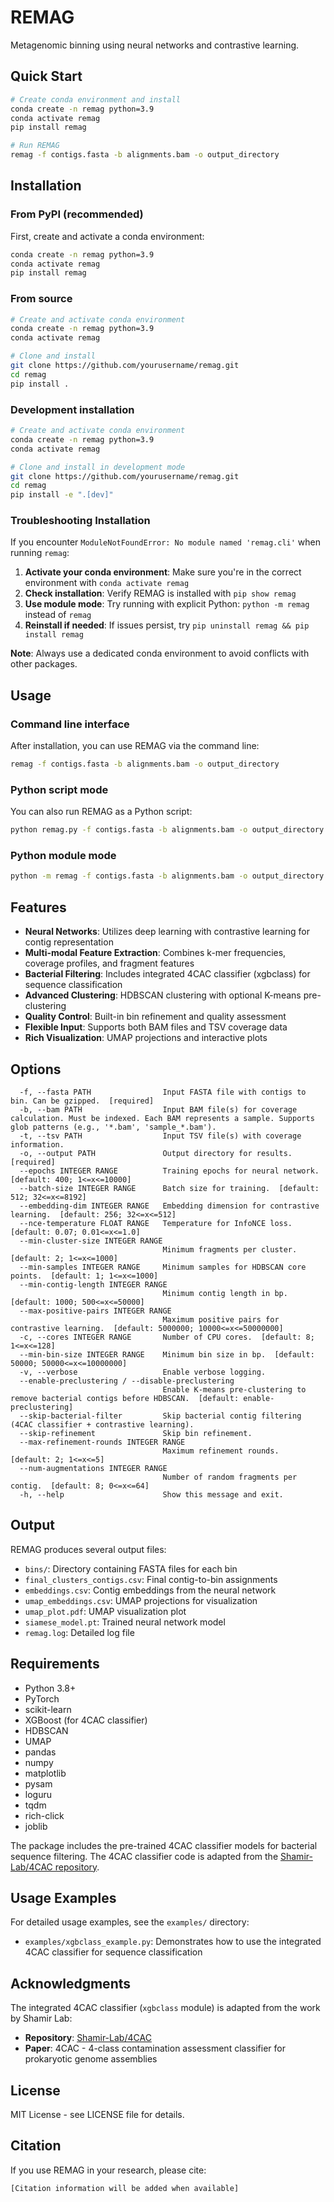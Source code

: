 # REMAG

Metagenomic binning using neural networks and contrastive learning.

## Quick Start

```bash
# Create conda environment and install
conda create -n remag python=3.9
conda activate remag
pip install remag

# Run REMAG
remag -f contigs.fasta -b alignments.bam -o output_directory
```

## Installation

### From PyPI (recommended)

First, create and activate a conda environment:

```bash
conda create -n remag python=3.9
conda activate remag
pip install remag
```

### From source

```bash
# Create and activate conda environment
conda create -n remag python=3.9
conda activate remag

# Clone and install
git clone https://github.com/yourusername/remag.git
cd remag
pip install .
```

### Development installation

```bash
# Create and activate conda environment
conda create -n remag python=3.9
conda activate remag

# Clone and install in development mode
git clone https://github.com/yourusername/remag.git
cd remag
pip install -e ".[dev]"
```

### Troubleshooting Installation

If you encounter `ModuleNotFoundError: No module named 'remag.cli'` when running `remag`:

1. **Activate your conda environment**: Make sure you're in the correct environment with `conda activate remag`
2. **Check installation**: Verify REMAG is installed with `pip show remag`
3. **Use module mode**: Try running with explicit Python: `python -m remag` instead of `remag`
4. **Reinstall if needed**: If issues persist, try `pip uninstall remag && pip install remag`

**Note**: Always use a dedicated conda environment to avoid conflicts with other packages.

## Usage

### Command line interface

After installation, you can use REMAG via the command line:

```bash
remag -f contigs.fasta -b alignments.bam -o output_directory
```

### Python script mode

You can also run REMAG as a Python script:

```bash
python remag.py -f contigs.fasta -b alignments.bam -o output_directory
```

### Python module mode

```bash
python -m remag -f contigs.fasta -b alignments.bam -o output_directory
```

## Features

- **Neural Networks**: Utilizes deep learning with contrastive learning for contig representation
- **Multi-modal Feature Extraction**: Combines k-mer frequencies, coverage profiles, and fragment features
- **Bacterial Filtering**: Includes integrated 4CAC classifier (xgbclass) for sequence classification
- **Advanced Clustering**: HDBSCAN clustering with optional K-means pre-clustering
- **Quality Control**: Built-in bin refinement and quality assessment
- **Flexible Input**: Supports both BAM files and TSV coverage data
- **Rich Visualization**: UMAP projections and interactive plots

## Options

```
  -f, --fasta PATH                Input FASTA file with contigs to bin. Can be gzipped.  [required]
  -b, --bam PATH                  Input BAM file(s) for coverage calculation. Must be indexed. Each BAM represents a sample. Supports glob patterns (e.g., '*.bam', 'sample_*.bam').
  -t, --tsv PATH                  Input TSV file(s) with coverage information.
  -o, --output PATH               Output directory for results.  [required]
  --epochs INTEGER RANGE          Training epochs for neural network.  [default: 400; 1<=x<=10000]
  --batch-size INTEGER RANGE      Batch size for training.  [default: 512; 32<=x<=8192]
  --embedding-dim INTEGER RANGE   Embedding dimension for contrastive learning.  [default: 256; 32<=x<=512]
  --nce-temperature FLOAT RANGE   Temperature for InfoNCE loss.  [default: 0.07; 0.01<=x<=1.0]
  --min-cluster-size INTEGER RANGE
                                  Minimum fragments per cluster.  [default: 2; 1<=x<=1000]
  --min-samples INTEGER RANGE     Minimum samples for HDBSCAN core points.  [default: 1; 1<=x<=1000]
  --min-contig-length INTEGER RANGE
                                  Minimum contig length in bp.  [default: 1000; 500<=x<=50000]
  --max-positive-pairs INTEGER RANGE
                                  Maximum positive pairs for contrastive learning.  [default: 5000000; 10000<=x<=50000000]
  -c, --cores INTEGER RANGE       Number of CPU cores.  [default: 8; 1<=x<=128]
  --min-bin-size INTEGER RANGE    Minimum bin size in bp.  [default: 50000; 50000<=x<=10000000]
  -v, --verbose                   Enable verbose logging.
  --enable-preclustering / --disable-preclustering
                                  Enable K-means pre-clustering to remove bacterial contigs before HDBSCAN.  [default: enable-preclustering]
  --skip-bacterial-filter         Skip bacterial contig filtering (4CAC classifier + contrastive learning).
  --skip-refinement               Skip bin refinement.
  --max-refinement-rounds INTEGER RANGE
                                  Maximum refinement rounds.  [default: 2; 1<=x<=5]
  --num-augmentations INTEGER RANGE
                                  Number of random fragments per contig.  [default: 8; 0<=x<=64]
  -h, --help                      Show this message and exit.
```

## Output

REMAG produces several output files:

- `bins/`: Directory containing FASTA files for each bin
- `final_clusters_contigs.csv`: Final contig-to-bin assignments
- `embeddings.csv`: Contig embeddings from the neural network
- `umap_embeddings.csv`: UMAP projections for visualization
- `umap_plot.pdf`: UMAP visualization plot
- `siamese_model.pt`: Trained neural network model
- `remag.log`: Detailed log file

## Requirements

- Python 3.8+
- PyTorch
- scikit-learn
- XGBoost (for 4CAC classifier)
- HDBSCAN
- UMAP
- pandas
- numpy
- matplotlib
- pysam
- loguru
- tqdm
- rich-click
- joblib

The package includes the pre-trained 4CAC classifier models for bacterial sequence filtering. The 4CAC classifier code is adapted from the [Shamir-Lab/4CAC repository](https://github.com/Shamir-Lab/4CAC).

## Usage Examples

For detailed usage examples, see the `examples/` directory:

- `examples/xgbclass_example.py`: Demonstrates how to use the integrated 4CAC classifier for sequence classification

## Acknowledgments

The integrated 4CAC classifier (`xgbclass` module) is adapted from the work by Shamir Lab:

- **Repository**: [Shamir-Lab/4CAC](https://github.com/Shamir-Lab/4CAC)
- **Paper**: 4CAC - 4-class contamination assessment classifier for prokaryotic genome assemblies

## License

MIT License - see LICENSE file for details.

## Citation

If you use REMAG in your research, please cite:

```
[Citation information will be added when available]
```
